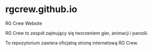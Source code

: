 # rgcrew.github.io
RG Crew Website

RG Crew to zespół zajmujący się tworzeniem gier, animacji i parodii.

To repozytorium zawiera oficjalną stronę internetową RG Crew.
